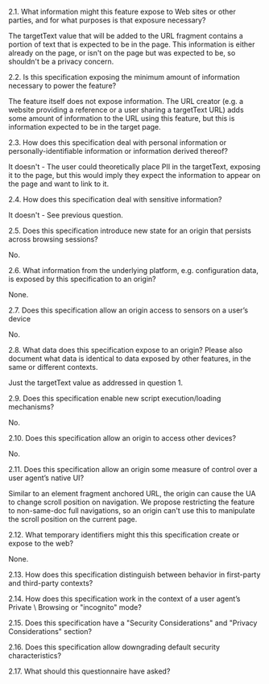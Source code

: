 2.1. What information might this feature expose to Web sites or other parties, and for what purposes is that exposure necessary?

The targetText value that will be added to the URL fragment contains a portion of text that is expected to be in the page. This information is either already on the page, or isn't on the page but was expected to be, so shouldn't be a privacy concern. 

2.2. Is this specification exposing the minimum amount of information necessary to power the feature?

The feature itself does not expose information. The URL creator (e.g. a website providing a reference or a user sharing a targetText URL) adds some amount of information to the URL using this feature, but this is information expected to be in the target page.

2.3. How does this specification deal with personal information or personally-identifiable information or information derived thereof?

It doesn't - The user could theoretically place PII in the targetText, exposing it to the page, but this would imply they expect the information to appear on the page and want to link to it.

2.4. How does this specification deal with sensitive information?

It doesn't - See previous question.

2.5. Does this specification introduce new state for an origin that persists across browsing sessions?

No.

2.6. What information from the underlying platform, e.g. configuration data, is exposed by this specification to an origin?

None.

2.7. Does this specification allow an origin access to sensors on a user’s device

No.

2.8. What data does this specification expose to an origin? Please also document what data is identical to data exposed by other features, in the same or different contexts.

Just the targetText value as addressed in question 1.

2.9. Does this specification enable new script execution/loading mechanisms?

No.

2.10. Does this specification allow an origin to access other devices?

No.

2.11. Does this specification allow an origin some measure of control over a user agent’s native UI?

Similar to an element fragment anchored URL, the origin can cause the UA to change scroll position on navigation. We propose restricting the feature to non-same-doc full navigations, so an origin can't use this to manipulate the scroll position on the current page.

2.12. What temporary identifiers might this this specification create or expose to the web?

None.

2.13. How does this specification distinguish between behavior in first-party and third-party contexts?

2.14. How does this specification work in the context of a user agent’s Private \ Browsing or "incognito" mode?

2.15. Does this specification have a "Security Considerations" and "Privacy Considerations" section?

2.16. Does this specification allow downgrading default security characteristics?

2.17. What should this questionnaire have asked?

